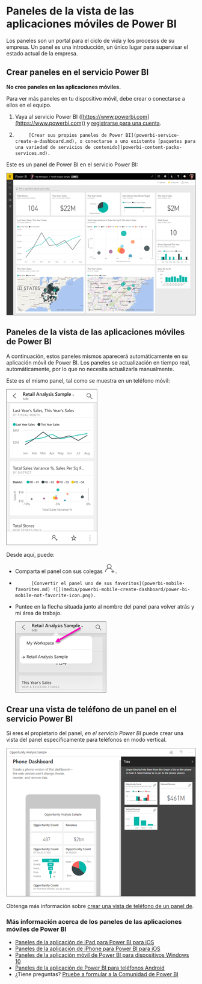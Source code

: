 <properties 
   pageTitle="Paneles de la vista de las aplicaciones móviles de Power BI"
   description="Crear o conectarse a los paneles en el servicio Power BI. A continuación, puede ver en las aplicaciones móviles de Power BI."
   services="powerbi" 
   documentationCenter="" 
   authors="maggiesMSFT" 
   manager="mblythe" 
   backup=""
   editor=""
   tags=""
   qualityFocus="complete"
   qualityDate="07/08/2016"/>
 
<tags
   ms.service="powerbi"
   ms.devlang="NA"
   ms.topic="article"
   ms.tgt_pltfrm="NA"
   ms.workload="powerbi"
   ms.date="10/03/2016"
   ms.author="maggies"/>
# Paneles de la vista de las aplicaciones móviles de Power BI

Los paneles son un portal para el ciclo de vida y los procesos de su empresa. Un panel es una introducción, un único lugar para supervisar el estado actual de la empresa.

## Crear paneles en el servicio Power BI
**No cree paneles en las aplicaciones móviles.** 

Para ver más paneles en tu dispositivo móvil, debe crear o conectarse a ellos en el equipo. 

1. Vaya al servicio Power BI ([https://www.powerbi.com](https://www.powerbi.com)) y [registrarse para una cuenta](powerbi-service-self-service-signup-for-power-bi.md).

2. 
            [Crear sus propios paneles de Power BI](powerbi-service-create-a-dashboard.md), o conectarse a uno existente [paquetes para una variedad de servicios de contenido](powerbi-content-packs-services.md).

Este es un panel de Power BI en el servicio Power BI:

![](media/powerbi-mobile-create-dashboard/power-bi-service-dashboard-sm.png)


## Paneles de la vista de las aplicaciones móviles de Power BI

A continuación, estos paneles mismos aparecerá automáticamente en su aplicación móvil de Power BI. Los paneles se actualización en tiempo real, automáticamente, por lo que no necesita actualizarla manualmente.

Este es el mismo panel, tal como se muestra en un teléfono móvil:

![](media/powerbi-mobile-create-dashboard/power-bi-iphone-dashboard.png)

Desde aquí, puede:

- Comparta el panel con sus colegas ![](media/powerbi-mobile-create-dashboard/PBI_Andr_InviteIcon.png).
- 
            [Convertir el panel uno de sus favoritos](powerbi-mobile-favorites.md) ![](media/powerbi-mobile-create-dashboard/power-bi-mobile-not-favorite-icon.png).
- Puntee en la flecha situada junto al nombre del panel para volver atrás y mi área de trabajo.

    ![](media/powerbi-mobile-create-dashboard/power-bi-iphone-dashboard-breadcrumb.png)

## Crear una vista de teléfono de un panel en el servicio Power BI

Si eres el propietario del panel, *en el servicio Power BI* puede crear una vista del panel específicamente para teléfonos en modo vertical. 

![](media/powerbi-mobile-create-dashboard/power-bi-phone-dashboard-in-progress.png)

Obtenga más información sobre [crear una vista de teléfono de un panel de](powerbi-service-create-dashboard-phone-view.md).


### Más información acerca de los paneles de las aplicaciones móviles de Power BI
- [Paneles de la aplicación de iPad para Power BI para iOS](powerbi-mobile-dashboards-on-the-ipad-app.md)
- [Paneles de la aplicación de iPhone para Power BI para iOS](powerbi-mobile-dashboards-in-the-iphone-app.md)
- [Paneles de la aplicación móvil de Power BI para dispositivos Windows 10](powerbi-mobile-dashboards-in-the-win10phone-app.md)
- [Paneles de la aplicación de Power BI para teléfonos Android](powerbi-mobile-dashboards-in-the-android-app.md)
- ¿Tiene preguntas? [Pruebe a formular a la Comunidad de Power BI](http://community.powerbi.com/)